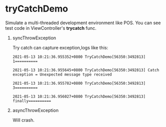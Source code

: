 # tryCatchDemo

Simulate a multi-threaded development environment like POS. You can see test code in ViewController's **trycatch** func.

1. syncThrowException

   Try catch can capture exception,logs like this:

   ~~~
   2021-05-13 10:21:36.955352+0800 TryCatchDemo[56350:3492813] 1==========
   
   2021-05-13 10:21:36.955645+0800 TryCatchDemo[56350:3492813] Catch exception = Unexpected message type received
   
   2021-05-13 10:21:36.955782+0800 TryCatchDemo[56350:3492813] 3==========
   
   2021-05-13 10:21:36.956027+0800 TryCatchDemo[56350:3492813] finally==========
   ~~~

2. asyncThrowException

   Will crash.

